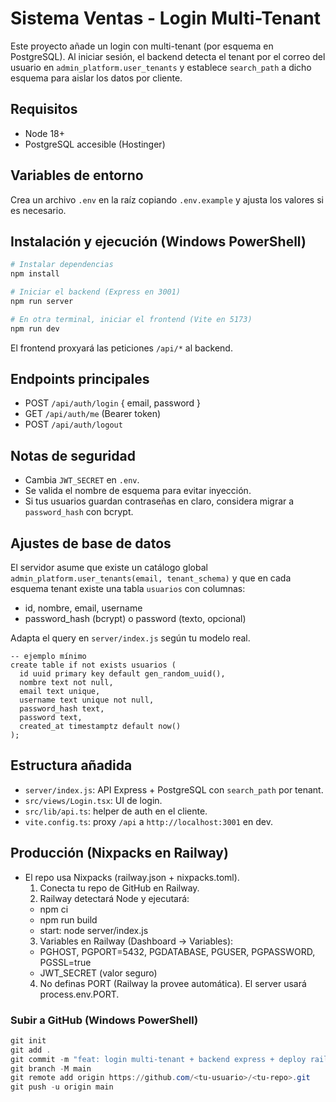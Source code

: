 # Sistema Ventas - Login Multi-Tenant

Este proyecto añade un login con multi-tenant (por esquema en PostgreSQL). Al iniciar sesión, el backend detecta el tenant por el correo del usuario en `admin_platform.user_tenants` y establece `search_path` a dicho esquema para aislar los datos por cliente.

## Requisitos
- Node 18+
- PostgreSQL accesible (Hostinger)

## Variables de entorno
Crea un archivo `.env` en la raíz copiando `.env.example` y ajusta los valores si es necesario.

## Instalación y ejecución (Windows PowerShell)
```powershell
# Instalar dependencias
npm install

# Iniciar el backend (Express en 3001)
npm run server

# En otra terminal, iniciar el frontend (Vite en 5173)
npm run dev
```

El frontend proxyará las peticiones `/api/*` al backend.

## Endpoints principales
- POST `/api/auth/login` { email, password }
- GET `/api/auth/me` (Bearer token)
- POST `/api/auth/logout`

## Notas de seguridad
- Cambia `JWT_SECRET` en `.env`.
- Se valida el nombre de esquema para evitar inyección.
- Si tus usuarios guardan contraseñas en claro, considera migrar a `password_hash` con bcrypt.

## Ajustes de base de datos
El servidor asume que existe un catálogo global `admin_platform.user_tenants(email, tenant_schema)` y que en cada esquema tenant existe una tabla `usuarios` con columnas:
- id, nombre, email, username
- password_hash (bcrypt) o password (texto, opcional)

Adapta el query en `server/index.js` según tu modelo real.

```
-- ejemplo mínimo
create table if not exists usuarios (
  id uuid primary key default gen_random_uuid(),
  nombre text not null,
  email text unique,
  username text unique not null,
  password_hash text,
  password text,
  created_at timestamptz default now()
);
```

## Estructura añadida
- `server/index.js`: API Express + PostgreSQL con `search_path` por tenant.
- `src/views/Login.tsx`: UI de login.
- `src/lib/api.ts`: helper de auth en el cliente.
- `vite.config.ts`: proxy `/api` a `http://localhost:3001` en dev.

## Producción (Nixpacks en Railway)
- El repo usa Nixpacks (railway.json + nixpacks.toml).
  1) Conecta tu repo de GitHub en Railway.
  2) Railway detectará Node y ejecutará:
    - npm ci
    - npm run build
    - start: node server/index.js
  3) Variables en Railway (Dashboard → Variables):
    - PGHOST, PGPORT=5432, PGDATABASE, PGUSER, PGPASSWORD, PGSSL=true
    - JWT_SECRET (valor seguro)
  4) No definas PORT (Railway la provee automática). El server usará process.env.PORT.

### Subir a GitHub (Windows PowerShell)
```powershell
git init
git add .
git commit -m "feat: login multi-tenant + backend express + deploy railway"
git branch -M main
git remote add origin https://github.com/<tu-usuario>/<tu-repo>.git
git push -u origin main
```
